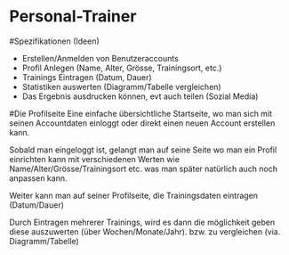 Personal-Trainer
================

#Spezifikationen (Ideen)
- Erstellen/Anmelden von Benutzeraccounts
- Profil Anlegen (Name, Alter, Grösse, Trainingsort, etc.)
- Trainings Eintragen (Datum, Dauer)
- Statistiken auswerten (Diagramm/Tabelle vergleichen)
- Das Ergebnis ausdrucken können, evt auch teilen (Sozial Media)


#Die Profilseite
Eine einfache übersichtliche Startseite, wo man sich mit seinen Accountdaten einloggt oder direkt einen neuen Account erstellen kann.

Sobald man eingeloggt ist, gelangt man auf seine Seite wo man ein Profil einrichten kann mit verschiedenen Werten wie Name/Alter/Grösse/Trainingsort etc. was man später natürlich auch noch anpassen kann. 

Weiter kann man auf seiner Profilseite, die Trainingsdaten eintragen (Datum/Dauer)

Durch Eintragen mehrerer Trainings, wird es dann die möglichkeit geben diese auszuwerten (über Wochen/Monate/Jahr). bzw. zu vergleichen (via. Diagramm/Tabelle)


